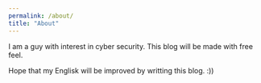 ```yaml
---
permalink: /about/
title: "About"
---
```


I am a guy with interest in cyber security. This blog will be made with free feel. 

Hope that my Englisk will be improved by writting this blog. :))
